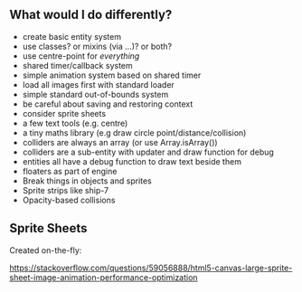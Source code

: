 ## What would I do differently?

- create basic entity system
- use classes? or mixins (via ...)? or both?
- use centre-point for *everything*
- shared timer/callback system
- simple animation system based on shared timer
- load all images first with standard loader
- simple standard out-of-bounds system
- be careful about saving and restoring context
- consider sprite sheets
- a few text tools (e.g. centre)
- a tiny maths library (e.g draw circle point/distance/collision)
- colliders are always an array (or use Array.isArray())
- colliders are a sub-entity with updater and draw function for debug
- entities all have a debug function to draw text beside them
- floaters as part of engine
- Break things in objects and sprites
- Sprite strips like ship-7
- Opacity-based collisions



## Sprite Sheets

Created on-the-fly:

https://stackoverflow.com/questions/59056888/html5-canvas-large-sprite-sheet-image-animation-performance-optimization

